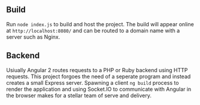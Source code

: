 
## Build

Run `node index.js` to build and host the project. The build will appear online at `http://localhost:8080/` and can be routed to a domain name with a server such as Nginx.

## Backend

Usiually Angular 2 routes requests to a PHP or Ruby backend using HTTP requests. This project forgoes the need of a seperate program and instead creates a small Express server. Spawning a client `ng build` process to render the application and using Socket.IO to communicate with Angular in the browser makes for a stellar team of serve and delivery.